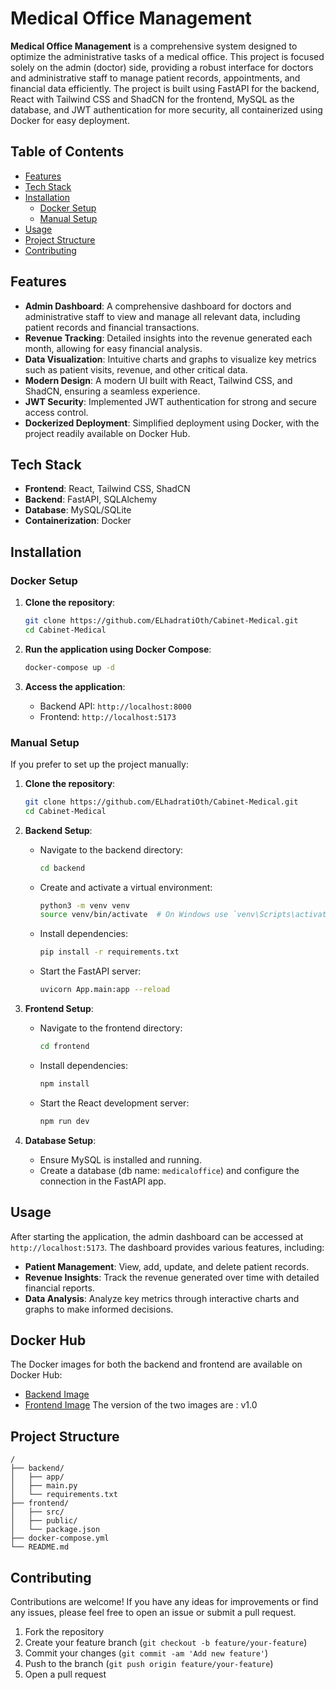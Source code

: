 

# Medical Office Management

**Medical Office Management** is a comprehensive system designed to optimize the administrative tasks of a medical office. This project is focused solely on the admin (doctor) side, providing a robust interface for doctors and administrative staff to manage patient records, appointments, and financial data efficiently. The project is built using FastAPI for the backend, React with Tailwind CSS and ShadCN for the frontend, MySQL as the database, and JWT authentication for more security, all containerized using Docker for easy deployment.

## Table of Contents

- [Features](#features)
- [Tech Stack](#tech-stack)
- [Installation](#installation)
  - [Docker Setup](#docker-setup)
  - [Manual Setup](#manual-setup)
- [Usage](#usage)
- [Project Structure](#project-structure)
- [Contributing](#contributing)


## Features

- **Admin Dashboard**: A comprehensive dashboard for doctors and administrative staff to view and manage all relevant data, including patient records and financial transactions.
- **Revenue Tracking**: Detailed insights into the revenue generated each month, allowing for easy financial analysis.
- **Data Visualization**: Intuitive charts and graphs to visualize key metrics such as patient visits, revenue, and other critical data.
- **Modern Design**: A modern UI built with React, Tailwind CSS, and ShadCN, ensuring a seamless experience.
- **JWT Security**: Implemented JWT authentication for strong and secure access control.
- **Dockerized Deployment**: Simplified deployment using Docker, with the project readily available on Docker Hub.

## Tech Stack

- **Frontend**: React, Tailwind CSS, ShadCN
- **Backend**: FastAPI, SQLAlchemy
- **Database**: MySQL/SQLite
- **Containerization**: Docker

## Installation

### Docker Setup

1. **Clone the repository**:
   ```bash
   git clone https://github.com/ELhadratiOth/Cabinet-Medical.git
   cd Cabinet-Medical
   ```

2. **Run the application using Docker Compose**:
   ```bash
   docker-compose up -d
   ```

3. **Access the application**:
   - Backend API: `http://localhost:8000`
   - Frontend: `http://localhost:5173`

### Manual Setup

If you prefer to set up the project manually:

1. **Clone the repository**:
   ```bash
   git clone https://github.com/ELhadratiOth/Cabinet-Medical.git
   cd Cabinet-Medical
   ```

2. **Backend Setup**:
   - Navigate to the backend directory:
     ```bash
     cd backend
     ```
   - Create and activate a virtual environment:
     ```bash
     python3 -m venv venv
     source venv/bin/activate  # On Windows use `venv\Scripts\activate`
     ```
   - Install dependencies:
     ```bash
     pip install -r requirements.txt
     ```
   - Start the FastAPI server:
     ```bash
     uvicorn App.main:app --reload
     ```

3. **Frontend Setup**:
   - Navigate to the frontend directory:
     ```bash
     cd frontend
     ```
   - Install dependencies:
     ```bash
     npm install
     ```
   - Start the React development server:
     ```bash
     npm run dev
     ```

4. **Database Setup**:
   - Ensure MySQL is installed and running.
   - Create a database (db name: `medicaloffice`) and configure the connection in the FastAPI app.

## Usage

After starting the application, the admin dashboard can be accessed at `http://localhost:5173`. The dashboard provides various features, including:

- **Patient Management**: View, add, update, and delete patient records.
- **Revenue Insights**: Track the revenue generated over time with detailed financial reports.
- **Data Analysis**: Analyze key metrics through interactive charts and graphs to make informed decisions.

## Docker Hub

The Docker images for both the backend and frontend are available on Docker Hub:

- [Backend Image](https://hub.docker.com/r/othmanelhadrati/backendapp)
- [Frontend Image](https://hub.docker.com/r/othmanelhadrati/frontendapp)
The version of the two images are : v1.0

## Project Structure

```
/
├── backend/
│   ├── app/
│   ├── main.py
│   └── requirements.txt
├── frontend/
│   ├── src/
│   ├── public/
│   └── package.json
├── docker-compose.yml
└── README.md
```

## Contributing

Contributions are welcome! If you have any ideas for improvements or find any issues, please feel free to open an issue or submit a pull request.

1. Fork the repository
2. Create your feature branch (`git checkout -b feature/your-feature`)
3. Commit your changes (`git commit -am 'Add new feature'`)
4. Push to the branch (`git push origin feature/your-feature`)
5. Open a pull request
